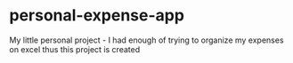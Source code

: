# personal-expense-app
My little personal project - I had enough of trying to organize my expenses on excel thus this project is created
